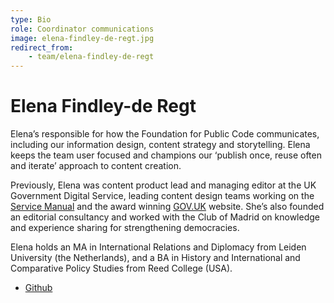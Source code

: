 ```yaml
---
type: Bio
role: Coordinator communications
image: elena-findley-de-regt.jpg
redirect_from:
    - team/elena-findley-de-regt
---
```


# Elena Findley-de Regt

Elena’s responsible for how the Foundation for Public Code communicates, including our information design, content strategy and storytelling. Elena keeps the team user focused and champions our ‘publish once, reuse often and iterate’ approach to content creation.

Previously, Elena was content product lead and managing editor at the UK Government Digital Service, leading content design teams working on the [Service Manual](https://www.gov.uk/service-manual) and the award winning [GOV.UK](https://www.gov.uk/) website. She’s also founded an editorial consultancy and worked with the Club of Madrid on knowledge and experience sharing for strengthening democracies.

Elena holds an MA in International Relations and Diplomacy from Leiden University (the Netherlands), and a BA in History and International and Comparative Policy Studies from Reed College (USA).

* [Github](https://github.com/ElenaFdR)
